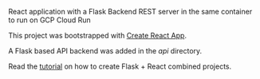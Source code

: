 React application with a Flask Backend REST server in the same container to run on GCP Cloud Run


This project was bootstrapped with [Create React App](https://github.com/facebook/create-react-app).

A Flask based API backend was added in the *api* directory.

Read the [tutorial](https://blog.miguelgrinberg.com/post/how-to-create-a-react--flask-project) on how to create Flask + React combined projects.
